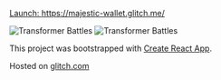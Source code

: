 [Launch: https://majestic-wallet.glitch.me/ ](https://majestic-wallet.glitch.me/)


![Transformer Battles](http://g.recordit.co/S0d4pf833L.gif)
![Transformer Battles](http://g.recordit.co/j8XMCHUfLH.gif)

This project was bootstrapped with [Create React App](https://github.com/facebookincubator/create-react-app).


Hosted on [glitch.com](https://glitch.com/)
